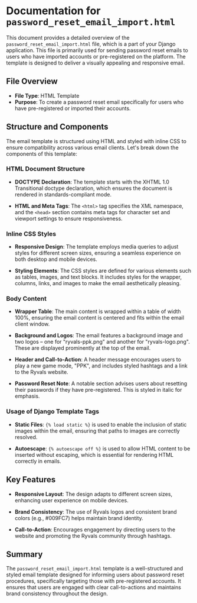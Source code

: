 # Documentation for `password_reset_email_import.html`

This document provides a detailed overview of the `password_reset_email_import.html` file, which is a part of your Django application. This file is primarily used for sending password reset emails to users who have imported accounts or pre-registered on the platform. The template is designed to deliver a visually appealing and responsive email.

## File Overview

- **File Type**: HTML Template
- **Purpose**: To create a password reset email specifically for users who have pre-registered or imported their accounts.

## Structure and Components

The email template is structured using HTML and styled with inline CSS to ensure compatibility across various email clients. Let's break down the components of this template:

### HTML Document Structure

- **DOCTYPE Declaration**: The template starts with the XHTML 1.0 Transitional doctype declaration, which ensures the document is rendered in standards-compliant mode.
  
- **HTML and Meta Tags**: The `<html>` tag specifies the XML namespace, and the `<head>` section contains meta tags for character set and viewport settings to ensure responsiveness.

### Inline CSS Styles

- **Responsive Design**: The template employs media queries to adjust styles for different screen sizes, ensuring a seamless experience on both desktop and mobile devices.
  
- **Styling Elements**: The CSS styles are defined for various elements such as tables, images, and text blocks. It includes styles for the wrapper, columns, links, and images to make the email aesthetically pleasing.

### Body Content

- **Wrapper Table**: The main content is wrapped within a table of width 100%, ensuring the email content is centered and fits within the email client window.

- **Background and Logos**: The email features a background image and two logos – one for "ryvals-ppk.png" and another for "ryvals-logo.png". These are displayed prominently at the top of the email.

- **Header and Call-to-Action**: A header message encourages users to play a new game mode, "PPK", and includes styled hashtags and a link to the Ryvals website.

- **Password Reset Note**: A notable section advises users about resetting their passwords if they have pre-registered. This is styled in italic for emphasis.

### Usage of Django Template Tags

- **Static Files**: `{% load static %}` is used to enable the inclusion of static images within the email, ensuring that paths to images are correctly resolved.
  
- **Autoescape**: `{% autoescape off %}` is used to allow HTML content to be inserted without escaping, which is essential for rendering HTML correctly in emails.

## Key Features

- **Responsive Layout**: The design adapts to different screen sizes, enhancing user experience on mobile devices.
  
- **Brand Consistency**: The use of Ryvals logos and consistent brand colors (e.g., #009FC7) helps maintain brand identity.

- **Call-to-Action**: Encourages engagement by directing users to the website and promoting the Ryvals community through hashtags.

## Summary

The `password_reset_email_import.html` template is a well-structured and styled email template designed for informing users about password reset procedures, specifically targeting those with pre-registered accounts. It ensures that users are engaged with clear call-to-actions and maintains brand consistency throughout the design.